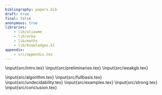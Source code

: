 ```yaml
---
bibliography: papers.bib
draft: true
final: false
anonymous: true 
libraries:
    - lib/aliaume
    - lib/arka
    - lib/maths
    - lib/knowledges.kl
appendix:
    - src/appendix.tex
---
```


\input{src/intro.tex}
\input{src/preliminaries.tex}
\input{src/weakgb.tex}

\input{src/algorithm.tex}
\input{src/fullbasis.tex}
\input{src/undecidability.tex}
\input{src/examples.tex}
\input{src/strong.tex}
\input{src/conclusion.tex}
